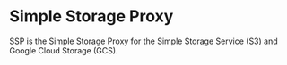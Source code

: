 # Simple Storage Proxy

SSP is the Simple Storage Proxy for the Simple Storage Service (S3) and Google
Cloud Storage (GCS).

